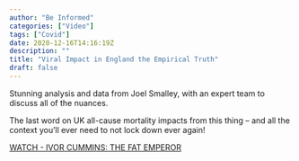 ```yaml
---
author: "Be Informed"
categories: ["Video"]
tags: ["Covid"]
date: 2020-12-16T14:16:19Z
description: ""
title: "Viral Impact in England the Empirical Truth"
draft: false
---
```


Stunning analysis and data from Joel Smalley, with an expert team to discuss all of the nuances.  

The last word on UK all-cause mortality impacts from this thing – and all the context you’ll ever need to not lock down ever again!  

[WATCH - IVOR CUMMINS: THE FAT EMPEROR](https://thefatemperor.com/ep103-viral-impact-in-england-the-empirical-truth-part-1/)